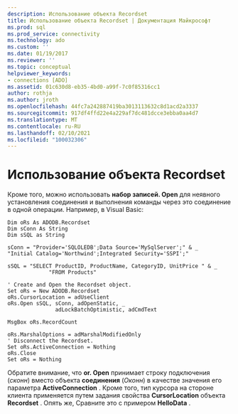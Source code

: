 ```yaml
---
description: Использование объекта Recordset
title: Использование объекта Recordset | Документация Майкрософт
ms.prod: sql
ms.prod_service: connectivity
ms.technology: ado
ms.custom: ''
ms.date: 01/19/2017
ms.reviewer: ''
ms.topic: conceptual
helpviewer_keywords:
- connections [ADO]
ms.assetid: 01c630d8-eb35-4bd0-a99f-7c0f85316cc1
author: rothja
ms.author: jroth
ms.openlocfilehash: 44fc7a242887419ba3013113632c8d1acd2a3337
ms.sourcegitcommit: 917df4ffd22e4a229af7dc481dcce3ebba0aa4d7
ms.translationtype: MT
ms.contentlocale: ru-RU
ms.lasthandoff: 02/10/2021
ms.locfileid: "100032306"
---
```

# <a name="using-a-recordset-object"></a>Использование объекта Recordset
Кроме того, можно использовать **набор записей. Open** для неявного установления соединения и выполнения команды через это соединение в одной операции. Например, в Visual Basic:  
  
```  
Dim oRs As ADODB.Recordset  
Dim sConn As String  
Dim sSQL as String  
  
sConn = "Provider='SQLOLEDB';Data Source='MySqlServer';" & _             "Initial Catalog='Northwind';Integrated Security='SSPI';"  
  
sSQL = "SELECT ProductID, ProductName, CategoryID, UnitPrice " & _  
             "FROM Products"  
  
' Create and Open the Recordset object.  
Set oRs = New ADODB.Recordset  
oRs.CursorLocation = adUseClient  
oRs.Open sSQL, sConn, adOpenStatic, _  
               adLockBatchOptimistic, adCmdText  
  
MsgBox oRs.RecordCount  
  
oRs.MarshalOptions = adMarshalModifiedOnly  
' Disconnect the Recordset.  
Set oRs.ActiveConnection = Nothing  
oRs.Close          
Set oRs = Nothing  
```  
  
 Обратите внимание, что **or. Open** принимает строку подключения (*сконн*) вместо объекта **соединения** (*Оконн*) в качестве значения его параметра **ActiveConnection** . Кроме того, тип курсора на стороне клиента применяется путем задания свойства **CursorLocation** объекта **Recordset** . Опять же, Сравните это с примером **HelloData** .
